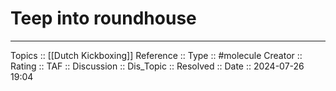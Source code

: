 # Teep into roundhouse

---
Topics ::  [[Dutch Kickboxing]] 
Reference ::
Type :: #molecule
Creator ::
Rating ::
TAF ::
Discussion ::
Dis_Topic :: 
Resolved ::
Date :: 2024-07-26 19:04
